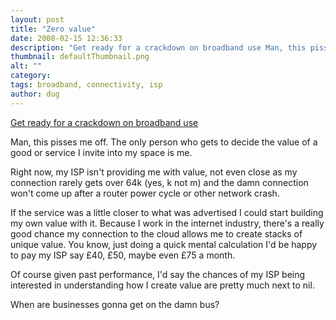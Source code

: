```yaml
---
layout: post
title: "Zero value"
date: 2008-02-15 12:36:33
description: "Get ready for a crackdown on broadband use Man, this pisses me off. The only person who gets to decide the value of a good or service I invite into my space is me. Right now, my ISP isn&#8217;t providing&#8230;"
thumbnail: defaultThumbnail.png
alt: ""
category: 
tags: broadband, connectivity, isp
author: dug
---
```


<p><a title="PC World - Get Ready for a Crackdown on Broadband Use" href="http://www.pcworld.com/article/id,142476-c,broadband/article.html">Get ready for a crackdown on broadband use</a></p>

<p>Man, this pisses me off. The only person who gets to decide the value of a good or service I invite into my space is me. </p>

<p>Right now, my <span class="caps">ISP </span>isn't providing me with value, not even close as my connection rarely gets over 64k (yes, k not m) and the damn connection won't come up after a router power cycle or other network crash.</p>

<p>If the service was a little closer to what was advertised I could start building my own value with it. Because I work in the internet industry, there's a really good chance my connection to the cloud allows me to create stacks of unique value. You know, just doing a quick mental calculation I'd be happy to pay my <span class="caps">ISP </span>say £40, £50, maybe even £75 a month.</p>

<p>Of course given past performance, I'd say the chances of my <span class="caps">ISP  </span>being interested in understanding how I create value are pretty much next to nil. </p>

<p>When are businesses gonna get on the damn bus?</p>
